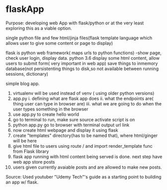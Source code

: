 # flaskApp
Purpose: developing web App with flask/python or at the very least exploring this as a viable option.

single python file and few html/jinja files(flask template language which
allows user to give some content or page to display)

flask is python web framework( maps urls to python functions)
-show page, check user login, display data.
python 3.6
display some html content, allow users to submit form( very important in web app)
save things to inmemory database(not persistenting things to disk,so not available between running sessions, dictionary)

simple blog app.

1. virtualenv will be used instead of venv ( using older python versions)
2. app.py
   i. defining what are flask app does
   ii. what the endpoints are( thing user can type in browser are)
   iii. what we are going to do when the user types something in the browser
3. use app.py to create hello world 
4. go to terminal to run, make sure source activate script is on
5. python app.py go to browser with terminal output url link
6. now create html webpage and display it using flask
7. create "templates" directory(has to be named that), where html/ginger will be here
8. give html file to users using route / and import render_template func from Flask library
9. flask app running with html content being served is done. next step have web app store posts
10. users given currently avaiable posts and are allowed to make new posts.

Source: Used youtuber "Udemy Tech"'s guide as a starting point to building an app w/ flask.
